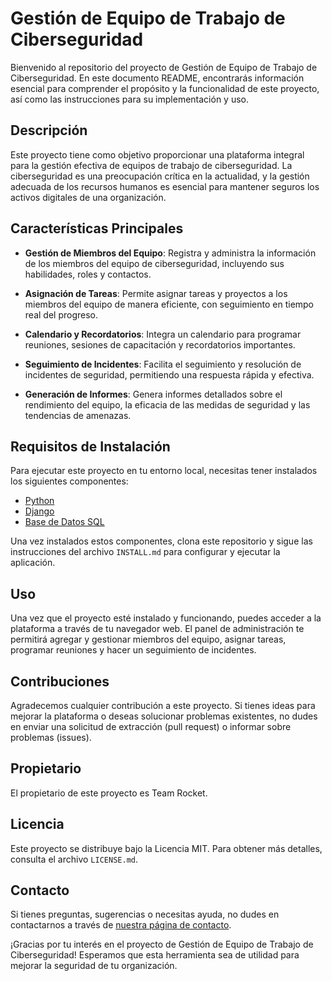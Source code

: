 # Gestión de Equipo de Trabajo de Ciberseguridad

Bienvenido al repositorio del proyecto de Gestión de Equipo de Trabajo de Ciberseguridad. En este documento README, encontrarás información esencial para comprender el propósito y la funcionalidad de este proyecto, así como las instrucciones para su implementación y uso.

## Descripción

Este proyecto tiene como objetivo proporcionar una plataforma integral para la gestión efectiva de equipos de trabajo de ciberseguridad. La ciberseguridad es una preocupación crítica en la actualidad, y la gestión adecuada de los recursos humanos es esencial para mantener seguros los activos digitales de una organización.

## Características Principales

- **Gestión de Miembros del Equipo**: Registra y administra la información de los miembros del equipo de ciberseguridad, incluyendo sus habilidades, roles y contactos.

- **Asignación de Tareas**: Permite asignar tareas y proyectos a los miembros del equipo de manera eficiente, con seguimiento en tiempo real del progreso.

- **Calendario y Recordatorios**: Integra un calendario para programar reuniones, sesiones de capacitación y recordatorios importantes.

- **Seguimiento de Incidentes**: Facilita el seguimiento y resolución de incidentes de seguridad, permitiendo una respuesta rápida y efectiva.

- **Generación de Informes**: Genera informes detallados sobre el rendimiento del equipo, la eficacia de las medidas de seguridad y las tendencias de amenazas.

## Requisitos de Instalación

Para ejecutar este proyecto en tu entorno local, necesitas tener instalados los siguientes componentes:

- [Python](https://www.python.org/)
- [Django](https://www.djangoproject.com/)
- [Base de Datos SQL](https://www.mysql.com/)

Una vez instalados estos componentes, clona este repositorio y sigue las instrucciones del archivo `INSTALL.md` para configurar y ejecutar la aplicación.

## Uso

Una vez que el proyecto esté instalado y funcionando, puedes acceder a la plataforma a través de tu navegador web. El panel de administración te permitirá agregar y gestionar miembros del equipo, asignar tareas, programar reuniones y hacer un seguimiento de incidentes.

## Contribuciones

Agradecemos cualquier contribución a este proyecto. Si tienes ideas para mejorar la plataforma o deseas solucionar problemas existentes, no dudes en enviar una solicitud de extracción (pull request) o informar sobre problemas (issues).

## Propietario

El propietario de este proyecto es Team Rocket.

## Licencia

Este proyecto se distribuye bajo la Licencia MIT. Para obtener más detalles, consulta el archivo `LICENSE.md`.

## Contacto

Si tienes preguntas, sugerencias o necesitas ayuda, no dudes en contactarnos a través de [nuestra página de contacto](https://teamrocketctf.wordpress.com/contacto/).

¡Gracias por tu interés en el proyecto de Gestión de Equipo de Trabajo de Ciberseguridad! Esperamos que esta herramienta sea de utilidad para mejorar la seguridad de tu organización.
